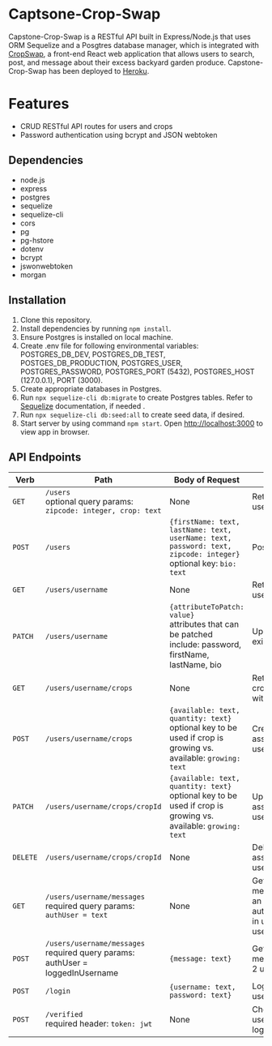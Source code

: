 # Captsone-Crop-Swap

Capstone-Crop-Swap is a RESTful API built in Express/Node.js that uses ORM Sequelize and a Posgtres database manager, which is integrated with [CropSwap](https://github.com/lkleinert/Capstone-Crop-Swap-Frontend), a front-end React web application that allows users to search, post, and message about their excess backyard garden produce. Capstone-Crop-Swap has been deployed to [Heroku](https://crop-swap-backend.herokuapp.com/users).

# Features

* CRUD RESTful API routes for users and crops 
* Password authentication using bcrypt and JSON webtoken


## Dependencies

* node.js
* express
* postgres
* sequelize
* sequelize-cli
* cors
* pg
* pg-hstore
* dotenv
* bcrypt
* jswonwebtoken
* morgan


## Installation

1. Clone this repository.
2. Install dependencies by running `npm install`.
3. Ensure Postgres is installed on local machine.
4. Create .env file for following environmental variables: POSTGRES_DB_DEV, POSTGRES_DB_TEST, POSTGES_DB_PRODUCTION, POSTGRES_USER, POSTGRES_PASSWORD, POSTGRES_PORT (5432), POSTGRES_HOST (127.0.0.1), PORT (3000).
5. Create appropriate databases in Postgres.
6. Run ```npx sequelize-cli db:migrate``` to create Postgres tables. Refer to [Sequelize](https://sequelize.org/docs/v6/other-topics/migrations/) documentation, if needed .
7. Run ```npx sequelize-cli db:seed:all``` to create seed data, if desired.
8. Start server by using command `npm start`. Open [http://localhost:3000](http://localhost:3000) to view app in browser.


## API Endpoints

| Verb  | Path  | Body of Request | Action  |
|---|---|---|---|
| `GET`  | `/users` <br> optional query params: `zipcode: integer, crop: text` | None | Retrieves a list of users  |
| `POST`  | `/users`  | `{firstName: text, lastName: text, userName: text, password: text, zipcode: integer}` <br> optional key: `bio: text`  | Posts a new user |
| `GET`  | `/users/username`  | None | Retrieves a specific user |
| `PATCH`  | `/users/username`  | `{attributeToPatch: value}` <br> attributes that can be patched include: password, firstName, lastName, bio | Updates data of an existing user |
| `GET`  | `/users/username/crops`  | None | Retrieves a list of crops associated with a user  |
| `POST`  | `/users/username/crops`  | `{available: text, quantity: text}` <br> optional key to be used if crop is growing vs. available: `growing: text` | Creates a crop associated with a user  |
| `PATCH`  | `/users/username/crops/cropId` |`{available: text, quantity: text}` <br> optional key to be used if crop is growing vs. available: `growing: text` | Updates a crop associated with a user  |
| `DELETE`  | `/users/username/crops/cropId` | None  | Deletes a crop associated with a user  |
| `GET`  | `/users/username/messages` <br> required query params: `authUser = text`  | None  | Gets a list of messages between an authorized/logged-in user and another user |
| `POST`  | `/users/username/messages` <br> required query params: authUser = loggedInUsername  | `{message: text}`  | Gets a list of messages between 2 users |
| `POST`  | `/login` |  `{username: text, password: text}` | Logs an existing user in |
| `POST`  | `/verified` <br>  required header: `token: jwt` | None | Check to see if user is already logged in |




